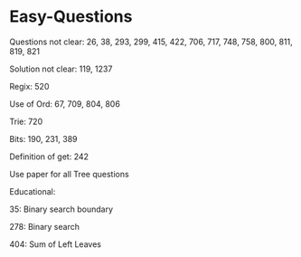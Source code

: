 # Easy-Questions

Questions not clear:
26, 38, 293, 299, 415, 422, 706, 717, 748, 758, 800, 811, 819, 821

Solution not clear:
119, 1237

Regix:
520

Use of Ord:
67, 709, 804, 806

Trie:
720

Bits:
190, 231, 389

Definition of get:
242

Use paper for all Tree questions


Educational:

35: Binary search boundary 

278: Binary search 

404: Sum of Left Leaves 
